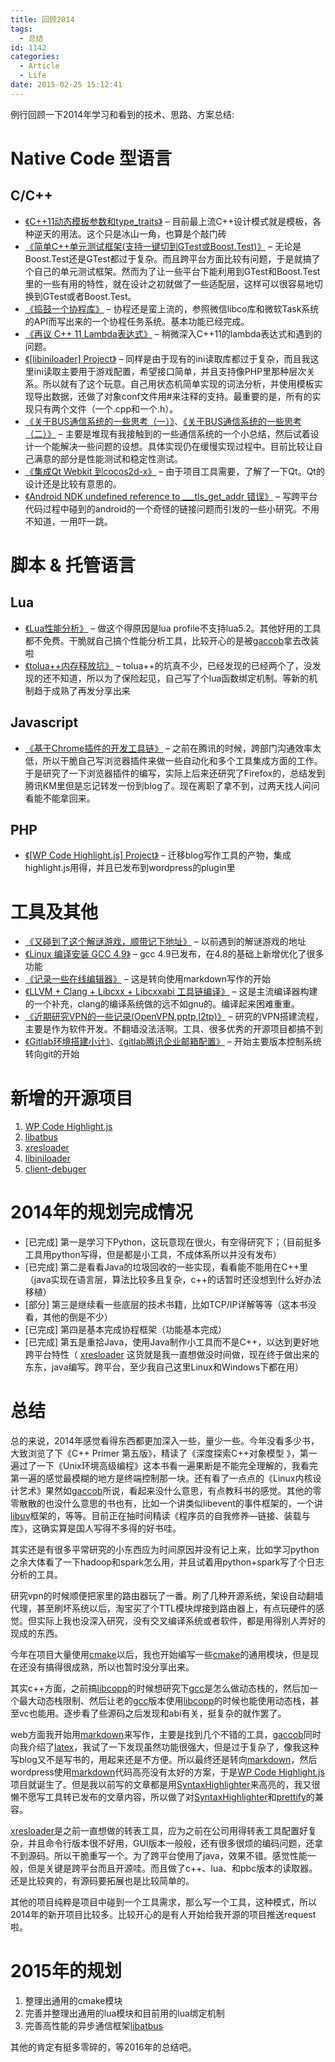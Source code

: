 ```yaml
---
title: 回顾2014
tags:
  - 总结
id: 1142
categories:
  - Article
  - Life
date: 2015-02-25 15:12:41
---
```


<!-- toc -->

例行回顾一下2014年学习和看到的技术、思路、方案总结:

# Native Code 型语言
## C/C++
+ [《C++11动态模板参数和type_traits》](https://www.owent.net/2014/971.html) – 目前最上流C++设计模式就是模板，各种逆天的用法。这个只是冰山一角，也算是个敲门砖
+ [《简单C++单元测试框架(支持一键切到GTest或Boost.Test)》](https://www.owent.net/2014/1031.html) – 无论是Boost.Test还是GTest都过于复杂。而且跨平台方面比较有问题，于是就搞了个自己的单元测试框架。然而为了让一些平台下能利用到GTest和Boost.Test里的一些有用的特性，就在设计之初就做了一些适配层，这样可以很容易地切换到GTest或者Boost.Test。
+ [《捣鼓一个协程库》](https://www.owent.net/2014/1000.html) – 协程还是蛮上流的，参照微信libco库和微软Task系统的API而写出来的一个协程任务系统。基本功能已经完成。
+ [《再议 C++ 11 Lambda表达式》](https://www.owent.net/2014/1060.html) – 稍微深入C++11的lambda表达式和遇到的问题。
+ [《[libiniloader] Project》](https://www.owent.net/2014/1081.html) – 同样是由于现有的ini读取库都过于复杂，而且我这里ini读取主要用于游戏配置，希望接口简单，并且支持像PHP里那种层次关系。所以就有了这个玩意。自己用状态机简单实现的词法分析，并使用模板实现导出数据，还做了对象conf文件用#来注释的支持。最重要的是，所有的实现只有两个文件（一个.cpp和一个.h）。
+ [《关于BUS通信系统的一些思考（一）》](https://www.owent.net/2014/1090.html)、[《关于BUS通信系统的一些思考（二）》](https://www.owent.net/2014/1099.html) – 主要是堆现有我接触到的一些通信系统的一个小总结，然后试着设计一个能解决一些问题的设想。具体实现仍在缓慢实现过程中。目前比较让自己满意的部分是性能测试和稳定性测试。
+ [《集成Qt Webkit 到cocos2d-x》](https://www.owent.net/2014/1120.html) – 由于项目工具需要，了解了一下Qt。Qt的设计还是比较有意思的。
+ [《Android NDK undefined reference to ___tls_get_addr 错误》](https://www.owent.net/2015/1140.html) – 写跨平台代码过程中碰到的android的一个奇怪的链接问题而引发的一些小研究。不用不知道，一用吓一跳。

# 脚本 & 托管语言
## Lua
+ [《Lua性能分析》](https://www.owent.net/2014/1128.html) – 做这个得原因是lua profile不支持lua5.2。其他好用的工具都不免费。干脆就自己搞个性能分析工具，比较开心的是被[gaccob](http://gaccob.com/)拿去改装啦
+ [《tolua++内存释放坑》](https://www.owent.net/2015/1133.html) – tolua++的坑真不少，已经发现的已经两个了，没发现的还不知道，所以为了保险起见，自己写了个lua函数绑定机制。等新的机制趋于成熟了再发分享出来

## Javascript
+ [《基于Chrome插件的开发工具链》](https://www.owent.net/2014/1054.html) – 之前在腾讯的时候，跨部门沟通效率太低，所以干脆自己写浏览器插件来做一些自动化和多个工具集成方面的工作。于是研究了一下浏览器插件的编写，实际上后来还研究了Firefox的，总结发到腾讯KM里但是忘记转发一份到blog了。现在离职了拿不到，过两天找人问问看能不能拿回来。

## PHP
+ [《[WP Code Highlight.js] Project》](https://www.owent.net/2014/1066.html) – 迁移blog写作工具的产物，集成highlight.js用得，并且已发布到wordpress的plugin里

# 工具及其他
+ [《又碰到了这个解谜游戏，顺带记下地址》](https://www.owent.net/2014/1036.html) – 以前遇到的解谜游戏的地址
+ [《Linux 编译安装 GCC 4.9》](https://www.owent.net/2014/1038.html) – gcc 4.9已发布，在4.8的基础上新增优化了很多功能
+ [《记录一些在线编辑器》](https://www.owent.net/2014/1076.html) – 这是转向使用markdown写作的开始
+ [《LLVM + Clang + Libcxx + Libcxxabi 工具链编译》](https://www.owent.net/2014/1101.html) – 这是主流编译器构建的一个补充，clang的编译系统做的远不如gnu的。编译起来困难重重。
+ [《近期研究VPN的一些记录(OpenVPN,pptp,l2tp)》](https://www.owent.net/2014/1105.html) – 研究的VPN搭建流程，主要是作为软件开发。不翻墙没法活啊。工具、很多优秀的开源项目都搞不到
+ [《Gitlab环境搭建小计》](https://www.owent.net/2014/1110.html)、[《gitlab腾讯企业邮箱配置》](https://www.owent.net/2015/1138.html) – 开始主要版本控制系统转向git的开始

# 新增的开源项目

1.  [WP Code Highlight.js](https://github.com/owt5008137/WP-Code-Highlight.js)
2.  [libatbus](https://github.com/atframework/libatbus)
3.  [xresloader](https://github.com/xresloader/xresloader)
4.  [libiniloader](https://github.com/owt5008137/libiniloader)
5.  [client-debuger](https://github.com/owt5008137/client-debuger)

# 2014年的规划完成情况

* [已完成] 第一是学习下Python，这玩意现在很火，有空得研究下；（目前挺多工具用python写得，但是都是小工具，不成体系所以并没有发布）
* [已完成] 第二是看看Java的垃圾回收的一些实现，看看能不能用在C++里（java实现在语言层，算法比较多且复杂，c++的话暂时还没想到什么好办法移植）
* [部分] 第三是继续看一些底层的技术书籍，比如TCP/IP详解等等（这本书没看，其他的倒是不少）
* [已完成] 第四是基本完成协程框架（功能基本完成）
* [已完成] 第五是重拾Java，使用Java制作小工具而不是C++，以达到更好地跨平台特性（ [xresloader](https://github.com/xresloader/xresloader) 这货就是我一直想做没时间做，现在终于做出来的东东，java编写。跨平台，至少我自己这里Linux和Windows下都在用）

# 总结

总的来说，2014年感觉看得东西都更加深入一些，量少一些。今年没看多少书，大致浏览了下《C++ Primer 第五版》，精读了《深度探索C++对象模型 》，第一遍过了一下《Unix环境高级编程》这本书看一遍果断是不能完全理解的，我看完第一遍的感觉最模糊的地方是终端控制那一块。还有看了一点点的《Linux内核设计艺术》果然如[gaccob](http://gaccob.com/)所说，看起来没什么意思，有点教科书的感觉。其他的零零散散的也没什么意思的书也有，比如一个讲类似libevent的事件框架的，一个讲[libuv](https://github.com/libuv/libuv)框架的，等等。目前正在抽时间精读《程序员的自我修养—链接、装载与库》，这确实算是国人写得不多得的好书哇。

其实还是有很多平常研究的小东西应为时间原因并没有记上来，比如学习python之余大体看了一下hadoop和spark怎么用，并且试着用python+spark写了个日志分析的工具。

研究vpn的时候顺便把家里的路由器玩了一番。刷了几种开源系统，架设自动翻墙代理，甚至刷坏系统以后，淘宝买了个TTL模块焊接到路由器上，有点玩硬件的感觉。但实际上我也没深入研究，没有交叉编译系统或者软件，都是用得别人弄好的现成的东西。

今年在项目大量使用[cmake](http://cmake.org/)以后，我也开始编写一些[cmake](http://cmake.org/)的通用模块，但是现在还没有搞得很成熟，所以也暂时没分享出来。

其实c++方面，之前搞[libcopp](https://github.com/owt5008137/libcopp)的时候想研究下[gcc](http://gcc.gnu.org/)是怎么做动态栈的，然后加一个最大动态栈限制、然后让老的[gcc](http://gcc.gnu.org/)版本使用[libcopp](https://github.com/owt5008137/libcopp)的时候也能使用动态栈，甚至vc也能用。逐步看了些源码之后发现和abi有关，挺复杂的就作罢了。

web方面我开始用[markdown](http://zh.wikipedia.org/zh/Markdown)来写作，主要是找到几个不错的工具，[gaccob](http://gaccob.com/)同时向我介绍了[latex](http://zh.wikipedia.org/zh/LaTeX)，我试了一下发现虽然功能很强大，但是过于复杂了，像我这种写blog又不是写书的，用起来还是不方便。所以最终还是转向[markdown](http://zh.wikipedia.org/zh/Markdown)，然后wordpress使用[markdown](http://zh.wikipedia.org/zh/Markdown)代码高亮没有太好的方案，于是[WP Code Highlight.js](https://github.com/owt5008137/WP-Code-Highlight.js) 项目就诞生了。但是我以前写的文章都是用[SyntaxHighlighter](http://alexgorbatchev.com/SyntaxHighlighter/)来高亮的，我又很懒不愿写工具转已发布的文章内容，所以做了对[SyntaxHighlighter](http://alexgorbatchev.com/SyntaxHighlighter/)和[prettify](https://code.google.com/p/google-code-prettify/)的兼容。

[xresloader](https://github.com/xresloader/xresloader)是之前一直想做的转表工具，应为之前在公司用得转表工具配置好复杂，并且命令行版本很不好用，GUI版本一般般，还有很多很烦的编码问题，还拿不到源码。所以干脆重写一个。为了跨平台使用了java，效果不错。感觉性能一般，但是关键是跨平台而且开源哇。而且做了c++、lua、和pbc版本的读取器。还是比较爽的，有源码要拓展也是比较简单的。

其他的项目纯粹是项目中碰到一个工具需求，那么写一个工具，这种模式，所以2014年的新开项目比较多。比较开心的是有人开始给我开源的项目推送request啦。

# 2015年的规划

1.  整理出通用的cmake模块
2.  完善并整理出通用的lua模块和目前用的lua绑定机制
3.  完善高性能的异步通信框架[libatbus](https://github.com/atframework/libatbus)

其他的肯定有挺多零碎的，等2016年的总结吧。